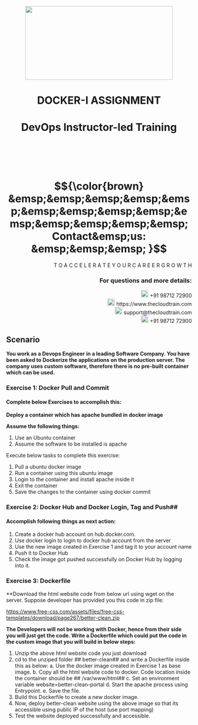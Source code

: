 <div align="center">
<img src=https://static.wixstatic.com/media/1c706c_a5df0ad56f894928bf858a74ba744b32~mv2.png/v1/fit/w_2500,h_1330,al_c/1c706c_a5df0ad56f894928bf858a74ba744b32~mv2.png width="400" height="200">
 </div>

# <div align="center"> DOCKER-I ASSIGNMENT </p>

# <div align="center"> DevOps Instructor-led Training </div>

<br />

<br />

<br />

<br />

# $${\color{brown} &emsp;&emsp;&emsp;&emsp;&emsp;&emsp;&emsp;&emsp;&emsp;&emsp;&emsp;&emsp;&emsp;&emsp; Contact&emsp;us: &emsp;&emsp;&emsp; }$$

<div align="right"> T O A C C E L E R A T E Y O U R C A R E E R G R O W T H </div>

### <div align="right"> For questions and more details: </div>

<div align="right"> <img src=https://w7.pngwing.com/pngs/759/922/png-transparent-telephone-logo-iphone-telephone-call-smartphone-phone-electronics-text-trademark-thumbnail.png width="20" height="20"> +91 98712 72900 </div>

<div align="right"> <img src=https://pbs.twimg.com/profile_images/1450734615946219520/jmBHQRRa_400x400.jpg width="20" height="20"> https://www.thecloudtrain.com </div>

<div align="right"> <img src=https://icons.iconarchive.com/icons/martz90/circle/512/email-icon.png width="20" height="20"> support@thecloudtrain.com </div>

<div align="right"> <img src=https://png.pngtree.com/png-vector/20221018/ourmid/pngtree-whatsapp-icon-png-image_6315990.png width="20" height="20"> +91 98712 72900 </div>

## Scenario

**You work as a Devops Engineer in a leading Software Company. You have been asked to Dockerize the applications on the production server. The company uses custom software, therefore there is no pre-built container which can be used.**

### Exercise 1: Docker Pull and Commit

#### Complete below Exercises to accomplish this: 

**Deploy a container which has apache bundled in docker image**

**Assume the following things:**

1. Use an Ubuntu container
2. Assume the software to be installed is apache

Execute below tasks to complete this exercise:

1. Pull a ubuntu docker image
2. Run a container using this ubuntu image
3. Login to the container and install apache inside it
4. Exit the container
5. Save the changes to the container using docker commit

### Exercise 2: Docker Hub and Docker Login, Tag and Push## 

#### Accomplish following things as next action: 

1. Create a docker hub account on hub.docker.com.
2. Use docker login to login to docker hub account from the server
3. Use the new image created in Exercise 1 and tag it to your account name
4. Push it to Docker Hub
5. Check the image got pushed successfully on Docker Hub by logging into it.

### Exercise 3: Dockerfile

**Download the html website code from below url using wget on the server. Suppose developer has provided you this code in zip file: 

https://www.free-css.com/assets/files/free-css-templates/download/page267/better-clean.zip

**The Developers will not be working with Docker, hence from their side you will just get the code. Write a Dockerfile which could put the code in the custom image that you will build in below steps:**

1. Unzip the above html website code you just download
2. cd to the unziped folder ## better-clean##  and write a Dockerfile inside this as below:
  a. Use the docker image created in Exercise 1 as base image.
  b. Copy all the html website code to docker. Code location inside the container should be ## /var/www/html## 
  c. Set an environment variable website=better-clean-portal
  d. Start the apache process using Entrypoint.
  e. Save the file.
4. Build this Dockerfile to create a new docker image.
5. Now, deploy better-clean website using the above image so that its accessible using public IP of the host (use port mapping)
6. Test the website deployed successfully and accessible.
